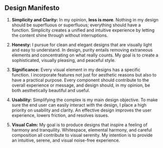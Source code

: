 ## Design Manifesto

   1. **Simplicity and Clarity:** In my opinion, **less is more**. Nothing in my design should be superfluous or superfluous; everything should have a function. Simplicity creates a unified and intuitive experience by letting the content shine through without interruptions.

3. **Honesty:** I pursue for clean and elegant designs that are visually light and easy to understand. In design, purity entails removing extraneous elements and concentrating on what really counts. My goal is to create a sophisticated, visually pleasing, and peaceful style.

4. **Significance:** Every visual element in my designs has a specific function. I incorporate features not just for aesthetic reasons but also to have a practical purpose. Every component should contribute to the overall experience or message, and design should, in my opinion, be both aesthetically beautiful and useful.

5. **Usability:** Simplifying the complex is my main design objective. To make sure the end user can easily interact with the design, I place a high priority on usability and clarity. An effective design improves the user experience, lowers friction, and resolves issues.

6. **Visual Calm:** My goal is to produce designs that inspire a feeling of harmony and tranquility. Whitespace, elemental harmony, and careful composition all contribute to visual serenity. My intention is to provide an intuitive, serene, and visual noise-free experience.
